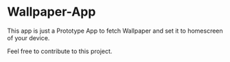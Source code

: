 # Wallpaper-App

This app is just a Prototype App to fetch Wallpaper and set it to homescreen of your device.

Feel free to contribute to this project.
